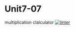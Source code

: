 # Unit7-07
multiplication clalculator
[![linter](https://github.com/helena-rocha/Unit7-07/workflows/linter/badge.svg)](https://github.com/marketplace/actions/super-linter)
